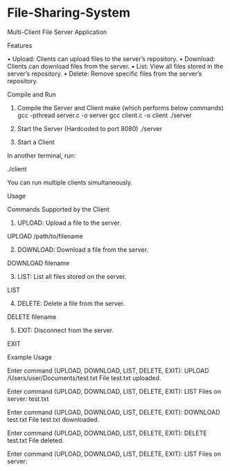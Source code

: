 # File-Sharing-System

Multi-Client File Server Application

Features

•	Upload: Clients can upload files to the server’s repository.
•	Download: Clients can download files from the server.
•	List: View all files stored in the server’s repository.
•	Delete: Remove specific files from the server’s repository.


Compile and Run

1. Compile the Server and Client
make  (which performs below commands)
    gcc -pthread server.c -o server
    gcc client.c -o client
    ./server

2. Start the Server
(Hardcoded to port 8080)
./server

3. Start a Client

In another terminal, run:

./client

You can run multiple clients simultaneously.

Usage

Commands Supported by the Client

1.	UPLOAD:
Upload a file to the server.

UPLOAD /path/to/filename


2.	DOWNLOAD:
Download a file from the server.

DOWNLOAD filename


3.	LIST:
List all files stored on the server.

LIST


4.	DELETE:
Delete a file from the server.

DELETE filename


5.	EXIT:
Disconnect from the server.

EXIT

Example Usage

Enter command (UPLOAD, DOWNLOAD, LIST, DELETE, EXIT): UPLOAD /Users/user/Documents/test.txt
File test.txt uploaded.

Enter command (UPLOAD, DOWNLOAD, LIST, DELETE, EXIT): LIST
Files on server:
test.txt

Enter command (UPLOAD, DOWNLOAD, LIST, DELETE, EXIT): DOWNLOAD test.txt
File test.txt downloaded.

Enter command (UPLOAD, DOWNLOAD, LIST, DELETE, EXIT): DELETE test.txt
File deleted.

Enter command (UPLOAD, DOWNLOAD, LIST, DELETE, EXIT): LIST
Files on server: